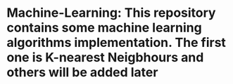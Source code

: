 # Machine-Learning: This repository contains some machine learning algorithms implementation. The first one is K-nearest Neigbhours and others will be added later
